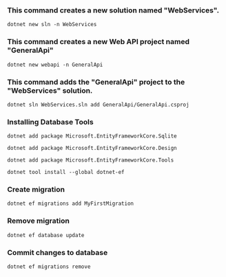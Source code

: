 ### This command creates a new solution named "WebServices".
```
dotnet new sln -n WebServices
```
### This command creates a new Web API project named "GeneralApi"
```
dotnet new webapi -n GeneralApi
```
### This command adds the "GeneralApi" project to the "WebServices" solution.
```
dotnet sln WebServices.sln add GeneralApi/GeneralApi.csproj
```
### Installing Database Tools
```
dotnet add package Microsoft.EntityFrameworkCore.Sqlite
```
```
dotnet add package Microsoft.EntityFrameworkCore.Design
```
```
dotnet add package Microsoft.EntityFrameworkCore.Tools
```
```
dotnet tool install --global dotnet-ef
```
### Create migration
```
dotnet ef migrations add MyFirstMigration
```
### Remove migration
```
dotnet ef database update
```
### Commit changes to database
```
dotnet ef migrations remove
```